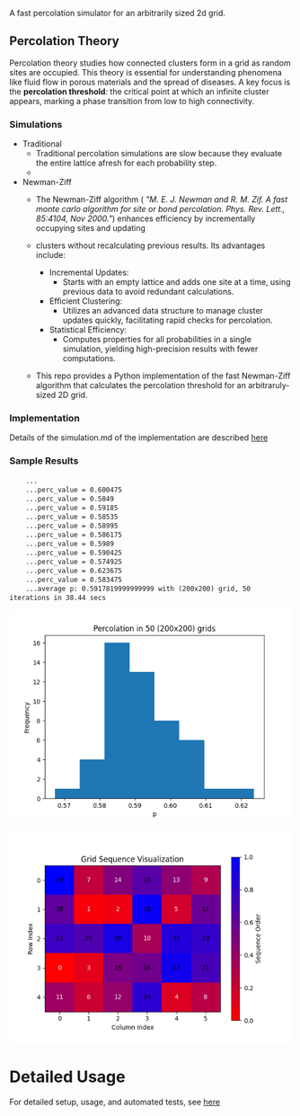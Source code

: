 A fast percolation simulator for an arbitrarily sized 2d grid.

## Percolation Theory
Percolation theory studies how connected clusters form in a grid as random sites are occupied. 
This theory is essential for understanding phenomena like fluid flow in porous materials and the spread of diseases. 
A key focus is the **percolation threshold**: the critical point at which an infinite cluster appears, 
marking a phase transition from low to high connectivity.

### Simulations
- Traditional
    - Traditional percolation simulations are slow because they evaluate the entire lattice afresh for each probability step.
    - 
- Newman-Ziff
  - The Newman-Ziff algorithm ( *"M. E. J. Newman and R. M. Zif. A fast monte carlo algorithm for site or bond
  percolation. Phys. Rev. Lett., 85:4104, Nov 2000."*) enhances efficiency by incrementally occupying sites and updating 
  - clusters without recalculating previous results. Its advantages include:
    - Incremental Updates: 
      - Starts with an empty lattice and adds one site at a time, using previous data to avoid redundant calculations.
    - Efficient Clustering: 
      - Utilizes an advanced data structure to manage cluster updates quickly, facilitating rapid checks for percolation.
    - Statistical Efficiency: 
      - Computes properties for all probabilities in a single simulation, yielding high-precision results with fewer computations.

  - This repo provides a Python implementation of the fast Newman-Ziff algorithm that calculates the percolation threshold for 
    an arbitraruly-sized 2D grid.

### Implementation
  Details of the simulation.md of the implementation are described [here](simulation.md)

### Sample Results
        ...
        ...perc_value = 0.600475
        ...perc_value = 0.5849
        ...perc_value = 0.59185
        ...perc_value = 0.58535
        ...perc_value = 0.58995
        ...perc_value = 0.586175
        ...perc_value = 0.5989
        ...perc_value = 0.590425
        ...perc_value = 0.574925
        ...perc_value = 0.623675
        ...perc_value = 0.583475
        ...average p: 0.5917819999999999 with (200x200) grid, 50 iterations in 38.44 secs 
  
  ![alt example](supp/img/perc_50_200x200.png)

  ![alt example](supp/img/grid_seq.png)

# Detailed Usage
  For detailed setup, usage, and automated tests, see  [here](details.md)
